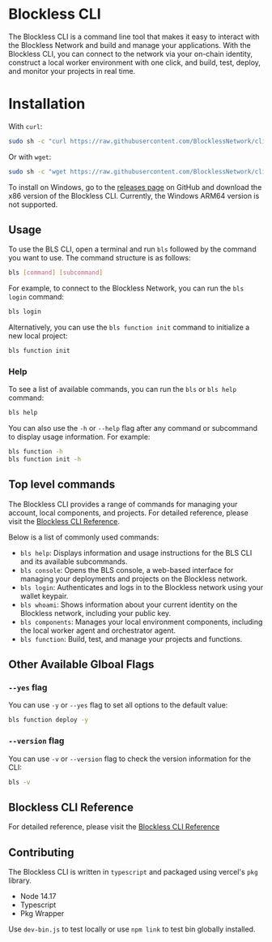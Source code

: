 # Blockless CLI
The Blockless CLI is a command line tool that makes it easy to interact with the Blockless Network and build and manage your applications. With the Blockless CLI, you can connect to the network via your on-chain identity, construct a local worker environment with one click, and build, test, deploy, and monitor your projects in real time.

# Installation
With `curl`:

```sh
sudo sh -c "curl https://raw.githubusercontent.com/BlocklessNetwork/cli/main/download.sh | bash"
```

Or with `wget`:

```sh
sudo sh -c "wget https://raw.githubusercontent.com/BlocklessNetwork/cli/main/download.sh -v -O download.sh; chmod +x download.sh; ./download.sh; rm -rf download.sh"
```

To install on Windows, go to the [releases page](https://github.com/blocklessnetwork/cli/releases) on GitHub and download the x86 version of the Blockless CLI. Currently, the Windows ARM64 version is not supported.

## Usage

To use the BLS CLI, open a terminal and run `bls` followed by the command you want to use. The command structure is as follows:

```sh
bls [command] [subcommand]
```

For example, to connect to the Blockless Network, you can run the `bls login` command:

```sh
bls login
```

Alternatively, you can use the `bls function init` command to initialize a new local project:

```sh
bls function init
```

### Help

To see a list of available commands, you can run the `bls` or `bls help` command:

```sh
bls help
```

You can also use the `-h` or `--help` flag after any command or subcommand to display usage information. For example:

```sh
bls function -h
bls function init -h
```

## Top level commands
The Blockless CLI provides a range of commands for managing your account, local components, and projects. For detailed reference, please visit the [Blockless CLI Reference](https://blockless.network/docs/cli-reference).

Below is a list of commonly used commands:

- `bls help`: Displays information and usage instructions for the BLS CLI and its available subcommands.
- `bls console`: Opens the BLS console, a web-based interface for managing your deployments and projects on the Blockless network.
- `bls login`: Authenticates and logs in to the Blockless network using your wallet keypair.
- `bls whoami`: Shows information about your current identity on the Blockless network, including your public key.
- `bls components`: Manages your local environment components, including the local worker agent and orchestrator agent.
- `bls function`: Build, test, and manage your projects and functions.
  

## Other Available Glboal Flags
### `--yes` flag
You can use `-y` or `--yes` flag to set all options to the default value:

```sh
bls function deploy -y
```

### `--version` flag
You can use `-v` or `--version` flag to check the version information for the CLI:

```sh
bls -v
```

## Blockless CLI Reference

For detailed reference, please visit the [Blockless CLI Reference](https://blockless.network/docs/cli-reference)

## Contributing

The Blockless CLI is written in `typescript` and packaged using vercel's `pkg` library.

- Node 14.17
- Typescript
- Pkg Wrapper

Use `dev-bin.js` to test locally or use `npm link` to test bin globally installed.
